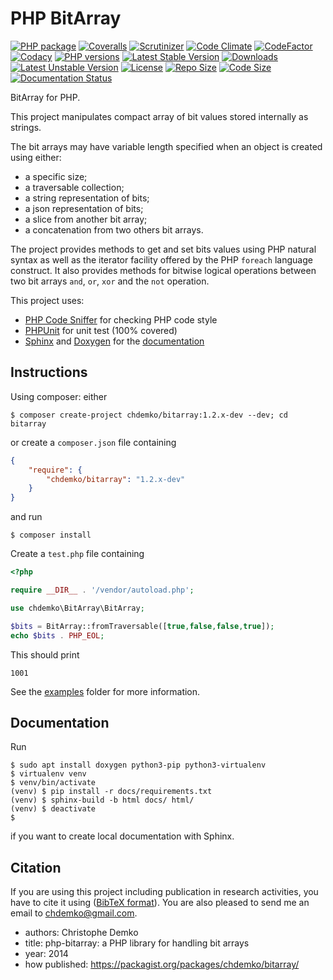 PHP BitArray
============

[![PHP package](https://github.com/chdemko/php-bitarray/workflows/PHP%20Composer/badge.svg?branch=develop)](https://github.com/chdemko/php-bitarray/actions/workflows/php.yml)
[![Coveralls](https://img.shields.io/coveralls/chdemko/php-bitarray.svg)](https://coveralls.io/r/chdemko/php-bitarray?branch=develop)
[![Scrutinizer](https://img.shields.io/scrutinizer/g/chdemko/php-bitarray/develop.svg?logo=scrutinizer)](https://scrutinizer-ci.com/g/chdemko/php-bitarray/?branch=develop)
[![Code Climate](https://codeclimate.com/github/chdemko/php-bitarray/badges/gpa.svg)](https://codeclimate.com/github/chdemko/php-bitarray/)
[![CodeFactor](https://img.shields.io/codefactor/grade/github/chdemko/php-bitarray/develop.svg?logo=codefactor)](https://www.codefactor.io/repository/github/chdemko/php-bitarray)
[![Codacy](https://img.shields.io/codacy/grade/4f8e197cf7654a8fa33c5ffe6b55b050.svg?logo=codacy)](https://app.codacy.com/gh/chdemko/php-bitarray/dashboard)
[![PHP versions](https://img.shields.io/packagist/dependency-v/chdemko/bitarray/php)](https://packagist.org/packages/chdemko/bitarray)
[![Latest Stable Version](https://img.shields.io/packagist/v/chdemko/bitarray.svg)](https://packagist.org/packages/chdemko/bitarray)
[![Downloads](https://img.shields.io/packagist/dt/chdemko/bitarray.svg)](https://packagist.org/packages/chdemko/bitarray)
[![Latest Unstable Version](https://poser.pugx.org/chdemko/bitarray/v/unstable.svg)](https://packagist.org/packages/chdemko/bitarray)
[![License](https://img.shields.io/github/license/chdemko/php-bitarray.svg)](https://raw.githubusercontent.com/chdemko/php-bitarray/develop/LICENSE)
[![Repo Size](https://img.shields.io/github/repo-size/chdemko/php-bitarray.svg)](http://php-bitarray.readthedocs.io/en/latest/)
[![Code Size](https://img.shields.io/github/languages/code-size/chdemko/php-bitarray.svg)](http://php-bitarray.readthedocs.io/en/latest/)
[![Documentation Status](https://img.shields.io/readthedocs/php-bitarray.svg)](http://php-bitarray.readthedocs.io/en/latest/?badge=latest)

BitArray for PHP.

This project manipulates compact array of bit values stored internally as strings.

The bit arrays may have variable length specified when an object is created using either:

* a specific size;
* a traversable collection;
* a string representation of bits;
* a json representation of bits;
* a slice from another bit array;
* a concatenation from two others bit arrays.

The project provides methods to get and set bits values using PHP natural syntax as well as the iterator facility offered by the PHP `foreach` language construct.
It also provides methods for bitwise logical operations between two bit arrays `and`, `or`, `xor` and the `not` operation.

This project uses:

* [PHP Code Sniffer](https://github.com/squizlabs/php_codesniffer) for checking PHP code style
* [PHPUnit](http://phpunit.de/) for unit test (100% covered)
* [Sphinx](https://www.sphinx-doc.org/) and [Doxygen](https://www.doxygen.nl/) for the
  [documentation](http://php-sorted-collections.readthedocs.io/en/latest/?badge=latest)


Instructions
------------

Using composer: either

~~~shell
$ composer create-project chdemko/bitarray:1.2.x-dev --dev; cd bitarray
~~~

or create a `composer.json` file containing

~~~json
{
    "require": {
        "chdemko/bitarray": "1.2.x-dev"
    }
}
~~~

and run

~~~shell
$ composer install
~~~

Create a `test.php` file containing

~~~php
<?php

require __DIR__ . '/vendor/autoload.php';

use chdemko\BitArray\BitArray;

$bits = BitArray::fromTraversable([true,false,false,true]);
echo $bits . PHP_EOL;
~~~

This should print

~~~console
1001
~~~

See the [examples](https://github.com/chdemko/php-bitarray/tree/master/examples) folder for more information.

Documentation
-------------

Run

~~~shell
$ sudo apt install doxygen python3-pip python3-virtualenv
$ virtualenv venv
$ venv/bin/activate
(venv) $ pip install -r docs/requirements.txt
(venv) $ sphinx-build -b html docs/ html/
(venv) $ deactivate
$
~~~

if you want to create local documentation with Sphinx.

Citation
--------

If you are using this project including publication in research activities, you have to cite it using ([BibTeX format](https://raw.github.com/chdemko/php-bitarray/develop/cite.bib)). You are also pleased to send me an email to chdemko@gmail.com.
* authors: Christophe Demko
* title: php-bitarray: a PHP library for handling bit arrays
* year: 2014
* how published: https://packagist.org/packages/chdemko/bitarray/


